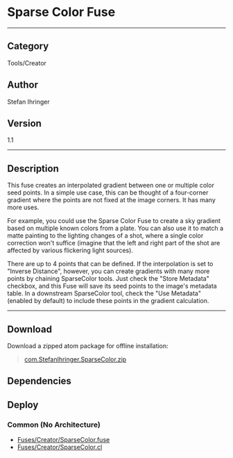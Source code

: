 # Sparse Color Fuse
___

## Category
Tools/Creator

## Author
Stefan Ihringer

## Version
1.1

___

## Description
<p>This fuse creates an interpolated gradient between one or multiple color seed points. In a simple use case, this can be thought of a four-corner gradient where the points are not fixed at the image corners. It has many more uses.

<p>For example, you could use the Sparse Color Fuse to create a sky gradient based on multiple known colors from a plate. You can also use it to match a matte painting to the lighting changes of a shot, where a single color correction won't suffice (imagine that the left and right part of the shot are affected by various flickering light sources).</p>

<p>There are up to 4 points that can be defined. If the interpolation is set to "Inverse Distance", however, you can create gradients with many more points by chaining SparseColor tools. Just check the "Store Metadata" checkbox, and this Fuse will save its seed points to the image's metadata table. In a downstream SparseColor tool, check the "Use Metadata" (enabled by default) to include these points in the gradient calculation.</p>

___

## Download

Download a zipped atom package for offline installation:
> [com.StefanIhringer.SparseColor.zip](https://gitlab.com/WeSuckLess/Reactor/-/archive/master/Reactor-master.zip?path=Atoms/com.StefanIhringer.SparseColor)  

## Dependencies

## Deploy

### Common (No Architecture)

<ul>
<li><a href="https://gitlab.com/WeSuckLess/Reactor/-/blob/master/Atoms/com.StefanIhringer.SparseColor/Fuses/Creator/SparseColor.fuse?ref_type=heads">Fuses/Creator/SparseColor.fuse</a></li>
<li><a href="https://gitlab.com/WeSuckLess/Reactor/-/blob/master/Atoms/com.StefanIhringer.SparseColor/Fuses/Creator/SparseColor.cl?ref_type=heads">Fuses/Creator/SparseColor.cl</a></li>
</ul>
